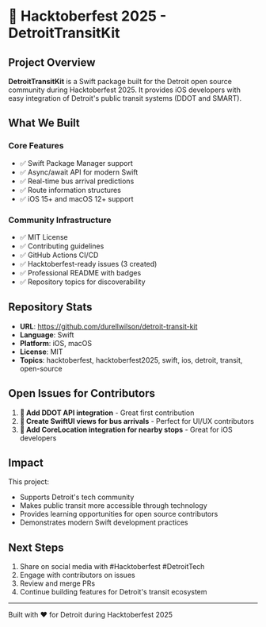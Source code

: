 # 🎃 Hacktoberfest 2025 - DetroitTransitKit

## Project Overview

**DetroitTransitKit** is a Swift package built for the Detroit open source community during Hacktoberfest 2025. It provides iOS developers with easy integration of Detroit's public transit systems (DDOT and SMART).

## What We Built

### Core Features
- ✅ Swift Package Manager support
- ✅ Async/await API for modern Swift
- ✅ Real-time bus arrival predictions
- ✅ Route information structures
- ✅ iOS 15+ and macOS 12+ support

### Community Infrastructure
- ✅ MIT License
- ✅ Contributing guidelines
- ✅ GitHub Actions CI/CD
- ✅ Hacktoberfest-ready issues (3 created)
- ✅ Professional README with badges
- ✅ Repository topics for discoverability

## Repository Stats

- **URL**: https://github.com/durellwilson/detroit-transit-kit
- **Language**: Swift
- **Platform**: iOS, macOS
- **License**: MIT
- **Topics**: hacktoberfest, hacktoberfest2025, swift, ios, detroit, transit, open-source

## Open Issues for Contributors

1. **🎃 Add DDOT API integration** - Great first contribution
2. **🎨 Create SwiftUI views for bus arrivals** - Perfect for UI/UX contributors
3. **📍 Add CoreLocation integration for nearby stops** - Great for iOS developers

## Impact

This project:
- Supports Detroit's tech community
- Makes public transit more accessible through technology
- Provides learning opportunities for open source contributors
- Demonstrates modern Swift development practices

## Next Steps

1. Share on social media with #Hacktoberfest #DetroitTech
2. Engage with contributors on issues
3. Review and merge PRs
4. Continue building features for Detroit's transit ecosystem

---

Built with ❤️ for Detroit during Hacktoberfest 2025
